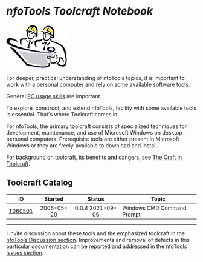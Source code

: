 <!-- index.md 0.0.3                 UTF-8                          2021-09-12
     ----1----|----2----|----3----|----4----|----5----|----6----|----7----|--*

                       NFOTOOLS TOOLCRAFT NOTEBOOK
     -->

# ***nfoTools** Toolcraft Notebook*

![Hard Hat Area](../images/hardhat-logo.gif)

For deeper, practical understanding of nfoTools topics, it is important to
work with a personal computer and rely on some available software tools.

General [PC usage skills](../skills) are important.

To explore, construct, and extend nfoTools, facility with some available tools
is essential.  That's where Toolcraft comes in.

For nfoTools, the primary toolcraft consists of specialized techniques for
development, maintenance, and use of Microsoft Windows on desktop personal
computers.  Prerequisite tools are either present in Microsoft Windows or
they are freely-available to download and install.

For background on toolcraft, its benefits and dangers, see
[The Craft in Toolcraft](https://orcmid.github.io/nfoTools/notes/N070801/).

## Toolcraft Catalog

| **ID** | **Started** | **Status** | **Topic** |
|   :-:   |   :-:   |  :-:   |  ---  |
| [T060501](T060501) | 2006-05-20 | 0.0.4 2021-09-06 | Windows CMD Command Prompt |

----

I invite discussion about these tools and the emphasized toolcraft in the
[nfoTools Discussion section](https://github.com/orcmid/nfoTools/discussions).
Improvements and removal of defects in this particular documentation can be
reported and addressed in the
[nfoTools Issues section](https://github.com/orcmid/nfoTools/issues).

<!-- ----1----|----2----|----3----|----4----|----5----|----6----|----7----|--*

     0.0.3 2021-09-12T19:17Z Link to N070801
     0.0.2 2021-09-07T00:17Z Add introductory statement
     0.0.1 2021-09-06T19:11Z Catalog T060501
     0.0.0 2021-09-02T20:40Z Hardhat Image and empty Catalog

               *** end of docs/tools/index.md ***
     -->

